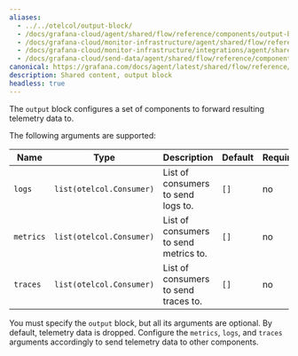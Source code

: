 ```yaml
---
aliases:
  - ../../otelcol/output-block/
  - /docs/grafana-cloud/agent/shared/flow/reference/components/output-block/
  - /docs/grafana-cloud/monitor-infrastructure/agent/shared/flow/reference/components/output-block/
  - /docs/grafana-cloud/monitor-infrastructure/integrations/agent/shared/flow/reference/components/output-block/
  - /docs/grafana-cloud/send-data/agent/shared/flow/reference/components/output-block/
canonical: https://grafana.com/docs/agent/latest/shared/flow/reference/components/output-block/
description: Shared content, output block
headless: true
---
```


The `output` block configures a set of components to forward resulting telemetry data to.

The following arguments are supported:

| Name      | Type                     | Description                           | Default | Required |
| --------- | ------------------------ | ------------------------------------- | ------- | -------- |
| `logs`    | `list(otelcol.Consumer)` | List of consumers to send logs to.    | `[]`    | no       |
| `metrics` | `list(otelcol.Consumer)` | List of consumers to send metrics to. | `[]`    | no       |
| `traces`  | `list(otelcol.Consumer)` | List of consumers to send traces to.  | `[]`    | no       |

You must specify the `output` block, but all its arguments are optional.
By default, telemetry data is dropped.
Configure the `metrics`, `logs`, and `traces` arguments accordingly to send telemetry data to other components.
